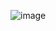 ![image](https://github.com/Bogwhite4990/Social-Network/assets/103454208/510c62dd-70ba-4ff0-aed0-8331516fc874)
